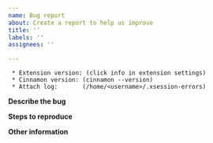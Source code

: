 ```yaml
---
name: Bug report
about: Create a report to help us improve
title: ''
labels: ''
assignees: ''

---
```


```
 * Extension version: (click info in extension settings)
 * Cinnamon version: (cinnamon --version)
 * Attach log:       (/home/<username>/.xsession-errors)
 ```

**Describe the bug**



**Steps to reproduce**



**Other information**
